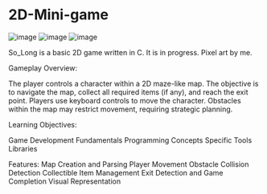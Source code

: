 # 2D-Mini-game

![image](https://github.com/mervekacmaz/2D-Mini-game/assets/83896575/7a1aedb5-6b1a-40d7-9e61-f86f650432e8)
![image](https://github.com/mervekacmaz/2D-Mini-game/assets/83896575/dff5fcc3-7a42-422d-b5f8-4d5542eb445b)
![image](https://github.com/mervekacmaz/2D-Mini-game/assets/83896575/957170fb-0ad6-46b4-bb8f-c923b14c21d0)


So_Long is a basic 2D  game written in C. It is in progress. Pixel art by me.

Gameplay Overview:

The player controls a character within a 2D maze-like map.
The objective is to navigate the map, collect all required items (if any), and reach the exit point.
Players use keyboard controls to move the character.
Obstacles within the map may restrict movement, requiring strategic planning.

Learning Objectives:

Game Development Fundamentals
Programming Concepts
Specific Tools
Libraries

Features:
Map Creation and Parsing
Player Movement
Obstacle Collision Detection
Collectible Item Management
Exit Detection and Game Completion
Visual Representation
